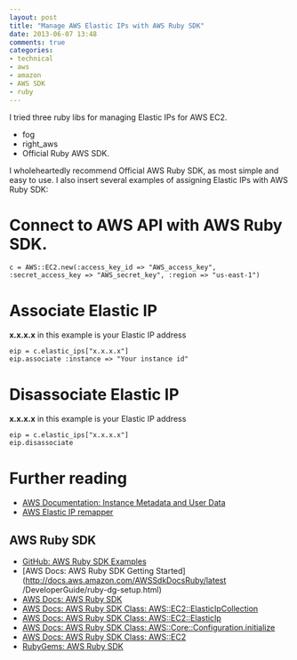 ```yaml
---
layout: post
title: "Manage AWS Elastic IPs with AWS Ruby SDK"
date: 2013-06-07 13:48
comments: true
categories: 
- technical
- aws
- amazon
- AWS SDK
- ruby
---
```

I tried three ruby libs for managing Elastic IPs for AWS EC2.

* fog
* right_aws
* Official Ruby AWS SDK.

I wholeheartedly recommend Official AWS Ruby SDK, as most simple and easy to use.
I also insert several examples of assigning Elastic IPs with AWS Ruby SDK:

<!-- more -->

# Connect to AWS API with AWS Ruby SDK.

    c = AWS::EC2.new(:access_key_id => "AWS_access_key", :secret_access_key => "AWS_secret_key", :region => "us-east-1")

# Associate Elastic IP
**x.x.x.x** in this example is your Elastic IP address

    eip = c.elastic_ips["x.x.x.x"]
    eip.associate :instance => "Your instance id"

# Disassociate Elastic IP
**x.x.x.x** in this example is your Elastic IP address

    eip = c.elastic_ips["x.x.x.x"]
    eip.disassociate

# Further reading

  * [AWS Documentation: Instance Metadata and User Data](http://docs.aws.amazon.com/AWSEC2/latest/UserGuide/AESDG-chapter-instancedata.html)
  * [AWS Elastic IP remapper](https://github.com/madebymade/aws-remap-elastic-ip)

## AWS Ruby SDK

  * [GitHub: AWS Ruby SDK Examples](https://github.com/aws/aws-sdk-ruby/tree/master/samples)
  * [AWS Docs: AWS Ruby SDK Getting Started](http://docs.aws.amazon.com/AWSSdkDocsRuby/latest
/DeveloperGuide/ruby-dg-setup.html)
  * [AWS Docs: AWS Ruby SDK](http://docs.aws.amazon.com/AWSRubySDK/latest/frames.html)
  * [AWS Docs: AWS Ruby SDK Class: AWS::EC2::ElasticIpCollection](http://docs.aws.amazon.com/AWSRubySDK/latest/AWS/EC2/ElasticIpCollection.html)
  * [AWS Docs: AWS Ruby SDK Class: AWS::EC2::ElasticIp](http://docs.aws.amazon.com/AWSRubySDK/latest/AWS/EC2/ElasticIp.html)
  * [AWS Docs: AWS Ruby SDK Class: AWS::Core::Configuration.initialize](http://docs.aws.amazon.com/AWSRubySDK/latest/AWS/Core/Configuration.html#initialize-instance_method)
  * [AWS Docs: AWS Ruby SDK Class: AWS::EC2](http://docs.aws.amazon.com/AWSRubySDK/latest/AWS/EC2.html)
  * [RubyGems: AWS Ruby SDK](http://rubygems.org/gems/aws-sdk)
  